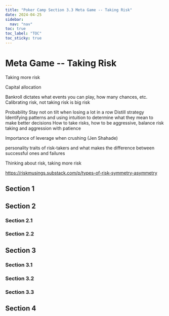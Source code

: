 ```yaml
---
title: "Poker Camp Section 3.3 Meta Game -- Taking Risk"
date: 2024-04-25
sidebar:
  nav: "nav"
toc: true
toc_label: "TOC"
toc_sticky: true
---
```


# Meta Game -- Taking Risk
Taking more risk 

Capital allocation

Bankroll dictates what events you can play, how many chances, etc. 
Calibrating risk, not taking risk is big risk 

Probability 
Stay not on tilt when losing a lot in a row 
Distill strategy 
Identifying patterns and using intuition to determine what they mean to make better decisions 
How to take risks, how to be aggressive, balance risk taking and aggression with patience 

Importance of leverage when crushing (Jen Shahade)

personality traits of risk-takers and what makes the difference between successful ones and failures

Thinking about risk, taking more risk 

https://riskmusings.substack.com/p/types-of-risk-symmetry-asymmetry 

## Section 1

## Section 2
### Section 2.1
### Section 2.2


## Section 3
### Section 3.1
### Section 3.2
### Section 3.3

## Section 4
